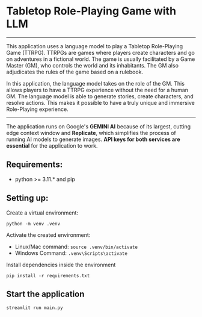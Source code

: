 # Tabletop Role-Playing Game with LLM
***
This application uses a language model to play a Tabletop Role-Playing Game (TTRPG). TTRPGs are games where players create characters and go on adventures in a fictional world. The game is usually facilitated by a Game Master (GM), who controls the world and its inhabitants. The GM also adjudicates the rules of the game based on a rulebook.

In this application, the language model takes on the role of the GM. This allows players to have a TTRPG experience without the need for a human GM. The language model is able to generate stories, create characters, and resolve actions. This makes it possible to have a truly unique and immersive Role-Playing experience.
***
The application runs on Google's **GEMINI AI** because of its largest, cutting edge context window and **Replicate**, which simplifies the process of running AI models to generate images. **API keys for both services are essential** for the application to work.

## Requirements:
- python >= 3.11.\* and pip

## Setting up:
Create a virtual environment:

```console
python -m venv .venv
```
Activate the created environment:
- Linux/Mac command: `source .venv/bin/activate`
- Windows Command: `.venv\Scripts\activate`

Install dependencies inside the environment
```console
pip install -r requirements.txt
```
## Start the application
```console
streamlit run main.py
```
